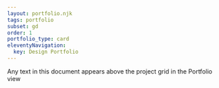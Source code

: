 ```yaml
---
layout: portfolio.njk
tags: portfolio
subset: gd
order: 1
portfolio_type: card
eleventyNavigation:
  key: Design Portfolio
---
```


Any text in this document appears above the project grid in the Portfolio view
